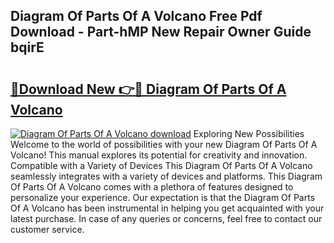 ## Diagram Of Parts Of A Volcano Free Pdf Download - Part-hMP New Repair Owner Guide bqirE

# <h2><a href="http://dfllhk.blite.top/?on=Diagram+Of+Parts+Of+A+Volcano">🔗Download New 👉🔴 Diagram Of Parts Of A Volcano</a></h2>

[![Diagram Of Parts Of A Volcano download](https://i.imgur.com/lujVjoI.png)](http://dfllhk.blite.top/?on=Diagram+Of+Parts+Of+A+Volcano)
Exploring New Possibilities Welcome to the world of possibilities with your new Diagram Of Parts Of A Volcano! This manual explores its potential for creativity and innovation. Compatible with a Variety of Devices This Diagram Of Parts Of A Volcano seamlessly integrates with a variety of devices and platforms. This Diagram Of Parts Of A Volcano comes with a plethora of features designed to personalize your experience. Our expectation is that the Diagram Of Parts Of A Volcano has been instrumental in helping you get acquainted with your latest purchase. In case of any queries or concerns, feel free to contact our customer service.
